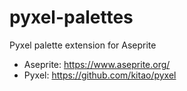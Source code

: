 # pyxel-palettes

Pyxel palette extension for Aseprite

* Aseprite: https://www.aseprite.org/
* Pyxel: https://github.com/kitao/pyxel
